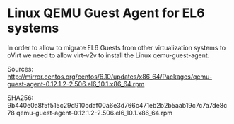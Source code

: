 Linux QEMU Guest Agent for EL6 systems
======================================

In order to allow to migrate EL6 Guests from other virtualization systems
to oVirt we need to allow virt-v2v to install the Linux qemu-guest-agent.

Sources:
http://mirror.centos.org/centos/6.10/updates/x86_64/Packages/qemu-guest-agent-0.12.1.2-2.506.el6_10.1.x86_64.rpm

SHA256:
9b440e0a8f5f515c29d910cdaf00a6e3d766c471eb2b2b5aab19c7c7a7de8c78  qemu-guest-agent-0.12.1.2-2.506.el6_10.1.x86_64.rpm


